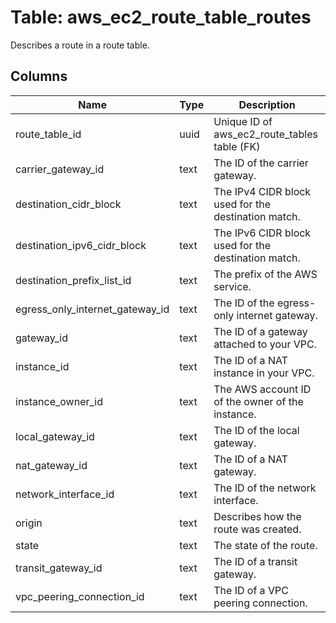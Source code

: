 
# Table: aws_ec2_route_table_routes
Describes a route in a route table.
## Columns
| Name        | Type           | Description  |
| ------------- | ------------- | -----  |
|route_table_id|uuid|Unique ID of aws_ec2_route_tables table (FK)|
|carrier_gateway_id|text|The ID of the carrier gateway.|
|destination_cidr_block|text|The IPv4 CIDR block used for the destination match.|
|destination_ipv6_cidr_block|text|The IPv6 CIDR block used for the destination match.|
|destination_prefix_list_id|text|The prefix of the AWS service.|
|egress_only_internet_gateway_id|text|The ID of the egress-only internet gateway.|
|gateway_id|text|The ID of a gateway attached to your VPC.|
|instance_id|text|The ID of a NAT instance in your VPC.|
|instance_owner_id|text|The AWS account ID of the owner of the instance.|
|local_gateway_id|text|The ID of the local gateway.|
|nat_gateway_id|text|The ID of a NAT gateway.|
|network_interface_id|text|The ID of the network interface.|
|origin|text|Describes how the route was created.|
|state|text|The state of the route.|
|transit_gateway_id|text|The ID of a transit gateway.|
|vpc_peering_connection_id|text|The ID of a VPC peering connection.|
